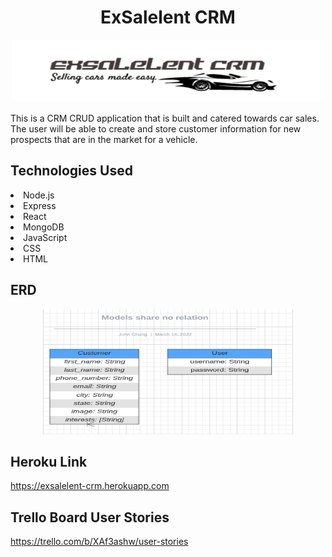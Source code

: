 # <h1 align='center'>ExSalelent CRM</h1>

<p align='center'>
<img src='./images/exsalelent-logo2.png' width='500px' height='100px'></p>

This is a CRM CRUD application that is built and catered towards car sales. The user will be able to create and store customer information for new prospects that are in the market for a vehicle. 

## Technologies Used

<li>Node.js</li>
<li>Express</li>
<li>React</li>
<li>MongoDB</li>
<li>JavaScript</li>
<li>CSS</li>
<li>HTML</li>

## ERD

<p align='center'>
<img src='./images/exsalelent-ERD.png' width='400px' height='200px'>

## Heroku Link

https://exsalelent-crm.herokuapp.com

## Trello Board User Stories

https://trello.com/b/XAf3ashw/user-stories

